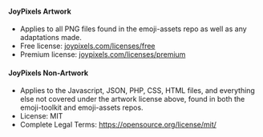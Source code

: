 #### JoyPixels Artwork

*  Applies to all PNG files found in the emoji-assets repo as well as any adaptations made.
*  Free license: [joypixels.com/licenses/free](https://www.joypixels.com/licenses/free)
*  Premium license: [joypixels.com/licenses/premium](https://www.joypixels.com/licenses/premium)


#### JoyPixels Non-Artwork

*  Applies to the Javascript, JSON, PHP, CSS, HTML files, and everything else not covered under the artwork license above, found in both the emoji-toolkit and emoji-assets repos.
*  License: MIT
*  Complete Legal Terms: https://opensource.org/license/mit/
